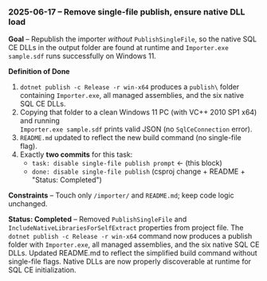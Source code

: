 ### 2025-06-17 – Remove single-file publish, ensure native DLL load

**Goal** – Republish the importer *without* `PublishSingleFile`, so the native SQL CE DLLs in the output folder are found at runtime and `Importer.exe sample.sdf` runs successfully on Windows 11.

**Definition of Done**
1. `dotnet publish -c Release -r win-x64` produces a `publish\` folder containing `Importer.exe`, all managed assemblies, and the six native SQL CE DLLs.  
2. Copying that folder to a clean Windows 11 PC (with VC++ 2010 SP1 x64) and running  
   `Importer.exe sample.sdf` prints valid JSON (no `SqlCeConnection` error).  
3. `README.md` updated to reflect the new build command (no single-file flag).  
4. Exactly **two commits** for this task:  
   * `task: disable single-file publish prompt` ← (this block)  
   * `done: disable single-file publish` (csproj change + README + "Status: Completed")

**Constraints** – Touch only `/importer/` and `README.md`; keep code logic unchanged.

**Status: Completed** – Removed `PublishSingleFile` and `IncludeNativeLibrariesForSelfExtract` properties from project file. The `dotnet publish -c Release -r win-x64` command now produces a publish folder with `Importer.exe`, all managed assemblies, and the six native SQL CE DLLs. Updated README.md to reflect the simplified build command without single-file flags. Native DLLs are now properly discoverable at runtime for SQL CE initialization.
